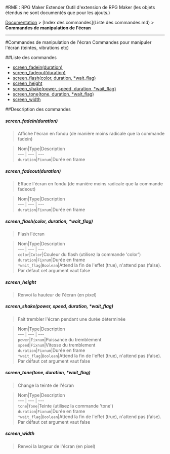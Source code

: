#RME : RPG Maker Extender
Outil d'extension de RPG Maker (les objets étendus ne sont documentés que pour les ajouts.)

[Documentation](README.md) > [Index des commandes](Liste des commandes.md) > **Commandes de manipulation de l'écran**  
- - -  
#Commandes de manipulation de l'écran
Commandes pour manipuler l'écran (teintes, vibrations etc)

##Liste des commandes
*    [screen_fadein(duration)](#screen_fadeinduration)
*    [screen_fadeout(duration)](#screen_fadeoutduration)
*    [screen_flash(color, duration, *wait_flag)](#screen_flashcolor-duration-wait_flag)
*    [screen_height](#screen_height)
*    [screen_shake(power, speed, duration, *wait_flag)](#screen_shakepower-speed-duration-wait_flag)
*    [screen_tone(tone, duration, *wait_flag)](#screen_tonetone-duration-wait_flag)
*    [screen_width](#screen_width)


##Description des commandes
##### screen_fadein(duration)

> Affiche l'écran en fondu (de manière moins radicale que la commande fadein)

  
> Nom|Type|Description  
--- | --- | ---  
`duration`|`Fixnum`|Durée en frame  


##### screen_fadeout(duration)

> Efface l'écran en fondu (de manière moins radicale que la commande fadeout)

  
> Nom|Type|Description  
--- | --- | ---  
`duration`|`Fixnum`|Durée en frame  


##### screen_flash(color, duration, *wait_flag)

> Flash l'écran

  
> Nom|Type|Description  
--- | --- | ---  
`color`|`Color`|Couleur du flash (utilisez la commande 'color')  
`duration`|`Fixnum`|Durée en frame  
`*wait_flag`|`Boolean`|Attend la fin de l'effet (true), n'attend pas (false). Par défaut cet argument vaut false  


##### screen_height

> Renvoi la hauteur de l'écran (en pixel)

  
> 

##### screen_shake(power, speed, duration, *wait_flag)

> Fait trembler l'écran pendant une durée déterminée

  
> Nom|Type|Description  
--- | --- | ---  
`power`|`Fixnum`|Puissance du tremblement  
`speed`|`Fixnum`|Vitesse du tremblement  
`duration`|`Fixnum`|Durée en frame  
`*wait_flag`|`Boolean`|Attend la fin de l'effet (true), n'attend pas (false). Par défaut cet argument vaut false  


##### screen_tone(tone, duration, *wait_flag)

> Change la teinte de l'écran

  
> Nom|Type|Description  
--- | --- | ---  
`tone`|`Tone`|Teinte (utilisez la commande 'tone')  
`duration`|`Fixnum`|Durée en frame  
`*wait_flag`|`Boolean`|Attend la fin de l'effet (true), n'attend pas (false). Par défaut cet argument vaut false  


##### screen_width

> Renvoi la largeur de l'écran (en pixel)

  
> 

